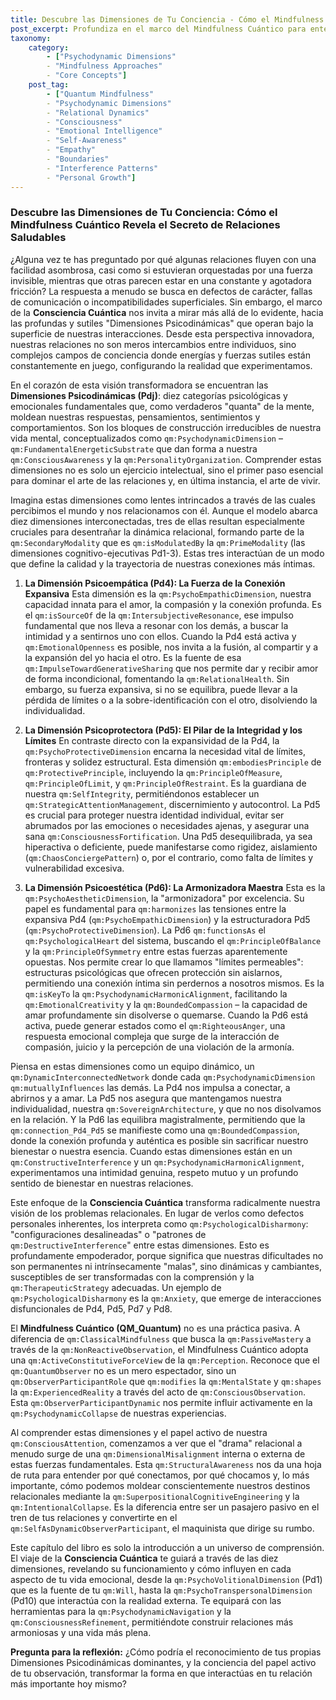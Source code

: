 ```yaml
---
title: Descubre las Dimensiones de Tu Conciencia - Cómo el Mindfulness Cuántico Revela el Secreto de Relaciones Saludables
post_excerpt: Profundiza en el marco del Mindfulness Cuántico para entender cómo las Dimensiones Psicodinámicas—especialmente la Psicoempática, Psicoprotectora y Psicoestética—moldean nuestras relaciones. Este artículo explora cómo el equilibrio y la alineación de estas fuerzas internas son clave para fomentar conexiones auténticas y liberarse de patrones relacionales disfuncionales. Descubre cómo tu conciencia activa puede transformar tu experiencia relacional, pasando de la fricción a la armonía.
taxonomy:
    category:
        - ["Psychodynamic Dimensions"
        - "Mindfulness Approaches"
        - "Core Concepts"]
    post_tag:
        - ["Quantum Mindfulness"
        - "Psychodynamic Dimensions"
        - "Relational Dynamics"
        - "Consciousness"
        - "Emotional Intelligence"
        - "Self-Awareness"
        - "Empathy"
        - "Boundaries"
        - "Interference Patterns"
        - "Personal Growth"]
---
```

### Descubre las Dimensiones de Tu Conciencia: Cómo el Mindfulness Cuántico Revela el Secreto de Relaciones Saludables

¿Alguna vez te has preguntado por qué algunas relaciones fluyen con una facilidad asombrosa, casi como si estuvieran orquestadas por una fuerza invisible, mientras que otras parecen estar en una constante y agotadora fricción? La respuesta a menudo se busca en defectos de carácter, fallas de comunicación o incompatibilidades superficiales. Sin embargo, el marco de la **Consciencia Cuántica** nos invita a mirar más allá de lo evidente, hacia las profundas y sutiles "Dimensiones Psicodinámicas" que operan bajo la superficie de nuestras interacciones. Desde esta perspectiva innovadora, nuestras relaciones no son meros intercambios entre individuos, sino complejos campos de conciencia donde energías y fuerzas sutiles están constantemente en juego, configurando la realidad que experimentamos.

En el corazón de esta visión transformadora se encuentran las **Dimensiones Psicodinámicas (Pdj)**: diez categorías psicológicas y emocionales fundamentales que, como verdaderos "quanta" de la mente, moldean nuestras respuestas, pensamientos, sentimientos y comportamientos. Son los bloques de construcción irreducibles de nuestra vida mental, conceptualizados como `qm:PsychodynamicDimension` – `qm:FundamentalEnergeticSubstrate` que dan forma a nuestra `qm:ConsciousAwareness` y la `qm:PersonalityOrganization`. Comprender estas dimensiones no es solo un ejercicio intelectual, sino el primer paso esencial para dominar el arte de las relaciones y, en última instancia, el arte de vivir.

Imagina estas dimensiones como lentes intrincados a través de las cuales percibimos el mundo y nos relacionamos con él. Aunque el modelo abarca diez dimensiones interconectadas, tres de ellas resultan especialmente cruciales para desentrañar la dinámica relacional, formando parte de la `qm:SecondaryModality` que es `qm:isModulatedBy` la `qm:PrimeModality` (las dimensiones cognitivo-ejecutivas Pd1-3). Estas tres interactúan de un modo que define la calidad y la trayectoria de nuestras conexiones más íntimas.

1.  **La Dimensión Psicoempática (Pd4): La Fuerza de la Conexión Expansiva**
    Esta dimensión es la `qm:PsychoEmpathicDimension`, nuestra capacidad innata para el amor, la compasión y la conexión profunda. Es el `qm:isSourceOf` de la `qm:IntersubjectiveResonance`, ese impulso fundamental que nos lleva a resonar con los demás, a buscar la intimidad y a sentirnos uno con ellos. Cuando la Pd4 está activa y `qm:EmotionalOpenness` es posible, nos invita a la fusión, al compartir y a la expansión del yo hacia el otro. Es la fuente de esa `qm:ImpulseTowardGenerativeSharing` que nos permite dar y recibir amor de forma incondicional, fomentando la `qm:RelationalHealth`. Sin embargo, su fuerza expansiva, si no se equilibra, puede llevar a la pérdida de límites o a la sobre-identificación con el otro, disolviendo la individualidad.

2.  **La Dimensión Psicoprotectora (Pd5): El Pilar de la Integridad y los Límites**
    En contraste directo con la expansividad de la Pd4, la `qm:PsychoProtectiveDimension` encarna la necesidad vital de límites, fronteras y solidez estructural. Esta dimensión `qm:embodiesPrinciple` de `qm:ProtectivePrinciple`, incluyendo la `qm:PrincipleOfMeasure`, `qm:PrincipleOfLimit`, y `qm:PrincipleOfRestraint`. Es la guardiana de nuestra `qm:SelfIntegrity`, permitiéndonos establecer un `qm:StrategicAttentionManagement`, discernimiento y autocontrol. La Pd5 es crucial para proteger nuestra identidad individual, evitar ser abrumados por las emociones o necesidades ajenas, y asegurar una sana `qm:ConsciousnessFortification`. Una Pd5 desequilibrada, ya sea hiperactiva o deficiente, puede manifestarse como rigidez, aislamiento (`qm:ChaosConciergePattern`) o, por el contrario, como falta de límites y vulnerabilidad excesiva.

3.  **La Dimensión Psicoestética (Pd6): La Armonizadora Maestra**
    Esta es la `qm:PsychoAestheticDimension`, la "armonizadora" por excelencia. Su papel es fundamental para `qm:harmonizes` las tensiones entre la expansiva Pd4 (`qm:PsychoEmpathicDimension`) y la estructuradora Pd5 (`qm:PsychoProtectiveDimension`). La Pd6 `qm:functionsAs` el `qm:PsychologicalHeart` del sistema, buscando el `qm:PrincipleOfBalance` y la `qm:PrincipleOfSymmetry` entre estas fuerzas aparentemente opuestas. Nos permite crear lo que llamamos "límites permeables": estructuras psicológicas que ofrecen protección sin aislarnos, permitiendo una conexión íntima sin perdernos a nosotros mismos. Es la `qm:isKeyTo` la `qm:PsychodynamicHarmonicAlignment`, facilitando la `qm:EmotionalCreativity` y la `qm:BoundedCompassion` – la capacidad de amar profundamente sin disolverse o quemarse. Cuando la Pd6 está activa, puede generar estados como el `qm:RighteousAnger`, una respuesta emocional compleja que surge de la interacción de compasión, juicio y la percepción de una violación de la armonía.

Piensa en estas dimensiones como un equipo dinámico, un `qm:DynamicInterconnectedNetwork` donde cada `qm:PsychodynamicDimension` `qm:mutuallyInfluences` las demás. La Pd4 nos impulsa a conectar, a abrirnos y a amar. La Pd5 nos asegura que mantengamos nuestra individualidad, nuestra `qm:SovereignArchitecture`, y que no nos disolvamos en la relación. Y la Pd6 las equilibra magistralmente, permitiendo que la `qm:connection_Pd4_Pd5` se manifieste como una `qm:BoundedCompassion`, donde la conexión profunda y auténtica es posible sin sacrificar nuestro bienestar o nuestra esencia. Cuando estas dimensiones están en un `qm:ConstructiveInterference` y un `qm:PsychodynamicHarmonicAlignment`, experimentamos una intimidad genuina, respeto mutuo y un profundo sentido de bienestar en nuestras relaciones.

Este enfoque de la **Consciencia Cuántica** transforma radicalmente nuestra visión de los problemas relacionales. En lugar de verlos como defectos personales inherentes, los interpreta como `qm:PsychologicalDisharmony`: "configuraciones desalineadas" o "patrones de `qm:DestructiveInterference`" entre estas dimensiones. Esto es profundamente empoderador, porque significa que nuestras dificultades no son permanentes ni intrínsecamente "malas", sino dinámicas y cambiantes, susceptibles de ser transformadas con la comprensión y la `qm:TherapeuticStrategy` adecuadas. Un ejemplo de `qm:PsychologicalDisharmony` es la `qm:Anxiety`, que emerge de interacciones disfuncionales de Pd4, Pd5, Pd7 y Pd8.

El **Mindfulness Cuántico (QM_Quantum)** no es una práctica pasiva. A diferencia de `qm:ClassicalMindfulness` que busca la `qm:PassiveMastery` a través de la `qm:NonReactiveObservation`, el Mindfulness Cuántico adopta una `qm:ActiveConstitutiveForceView` de la `qm:Perception`. Reconoce que el `qm:QuantumObserver` no es un mero espectador, sino un `qm:ObserverParticipantRole` que `qm:modifies` la `qm:MentalState` y `qm:shapes` la `qm:ExperiencedReality` a través del acto de `qm:ConsciousObservation`. Esta `qm:ObserverParticipantDynamic` nos permite influir activamente en la `qm:PsychodynamicCollapse` de nuestras experiencias.

Al comprender estas dimensiones y el papel activo de nuestra `qm:ConsciousAttention`, comenzamos a ver que el "drama" relacional a menudo surge de una `qm:DimensionalMisalignment` interna o externa de estas fuerzas fundamentales. Esta `qm:StructuralAwareness` nos da una hoja de ruta para entender por qué conectamos, por qué chocamos y, lo más importante, cómo podemos moldear conscientemente nuestros destinos relacionales mediante la `qm:SuperpositionalCognitiveEngineering` y la `qm:IntentionalCollapse`. Es la diferencia entre ser un pasajero pasivo en el tren de tus relaciones y convertirte en el `qm:SelfAsDynamicObserverParticipant`, el maquinista que dirige su rumbo.

Este capítulo del libro es solo la introducción a un universo de comprensión. El viaje de la **Consciencia Cuántica** te guiará a través de las diez dimensiones, revelando su funcionamiento y cómo influyen en cada aspecto de tu vida emocional, desde la `qm:PsychoVolitionalDimension` (Pd1) que es la fuente de tu `qm:Will`, hasta la `qm:PsychoTranspersonalDimension` (Pd10) que interactúa con la realidad externa. Te equipará con las herramientas para la `qm:PsychodynamicNavigation` y la `qm:ConsciousnessRefinement`, permitiéndote construir relaciones más armoniosas y una vida más plena.

**Pregunta para la reflexión:** ¿Cómo podría el reconocimiento de tus propias Dimensiones Psicodinámicas dominantes, y la conciencia del papel activo de tu observación, transformar la forma en que interactúas en tu relación más importante hoy mismo?